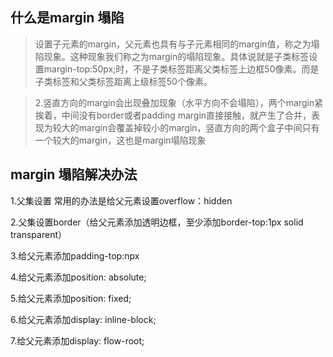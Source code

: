 
## 什么是margin 塌陷
>设置子元素的margin，父元素也具有与子元素相同的margin值，称之为塌陷现象。这种现象我们称之为margin的塌陷现象。具体说就是子类标签设置margin-top:50px;时，不是子类标签距离父类标签上边框50像素。而是子类标签和父类标签距离上级标签50个像素。

>2.竖直方向的margin会出现叠加现象（水平方向不会塌陷），两个margin紧挨着，中间没有border或者padding
margin直接接触，就产生了合并，表现为较大的margin会覆盖掉较小的margin，竖直方向的两个盒子中间只有一个较大的margin，这也是margin塌陷现象


## margin 塌陷解决办法

1.父集设置 常用的办法是给父元素设置overflow：hidden

2.父集设置border（给父元素添加透明边框，至少添加border-top:1px solid transparent）

3.给父元素添加padding-top:npx

4.给父元素添加position: absolute;

5.给父元素添加position: fixed;

6.给父元素添加display: inline-block;

7.给父元素添加display: flow-root;
